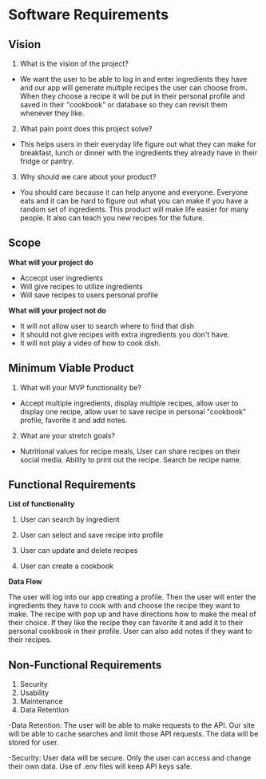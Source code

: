 # Software Requirements

## Vision

1. What is the vision of the project?

- We want the user to be able to log in and enter ingredients they have and our app will generate multiple recipes the user can choose from. When they choose a recipe it will be put in their personal profile and saved in their "cookbook" or database so they can revisit them whenever they like.

2. What pain point does this project solve?

- This helps users in their everyday life figure out what they can make for breakfast, lunch or dinner with the ingredients they already have in their fridge or pantry.

3. Why should we care about your product?

- You should care because it can help anyone and everyone. Everyone eats and it can be hard to figure out what you can make if you have a random set of ingredients. This product will make life easier for many people. It also can teach you new recipes for the future.

## Scope

**What will your project do**

- Accecpt user ingredients
- Will give recipes to utilize ingredients
- Will save recipes to users personal profile

**What will your project not do**

- It will not allow user to search where to find that dish
- It should not give recipes with extra ingredients you don't have.
- It will not play a video of how to cook dish.

## Minimum Viable Product

1. What will your MVP functionality be?

- Accept multiple ingredients, display multiple recipes, allow user to display one recipe, allow user to save recipe in personal "cookbook" profile, favorite it and add notes.

2. What are your stretch goals?

- Nutritional values for recipe meals, User can share recipes on their social media. Ability to print out the recipe. Search be recipe name.

## Functional Requirements

**List of functionality**

1. User can search by ingredient

2. User can select and save recipe into profile

3. User can update and delete recipes

4. User can create a cookbook

**Data Flow**

The user will log into our app creating a profile. Then the user will enter the ingredients they have to cook with and choose the recipe they want to make. The recipe with pop up and have directions how to make the meal of their choice. If they like the recipe they can favorite it and add it to their personal cookbook in their profile. User can also add notes if they want to their recipes.

## Non-Functional Requirements

1. Security
2. Usability
3. Maintenance
4. Data Retention

-Data Retention:
The user will be able to make requests to the API. Our site will be able to cache searches and limit those API requests. The data will be stored for user.

-Security:
User data will be secure. Only the user can access and change their own data. Use of .env files will keep API keys safe.